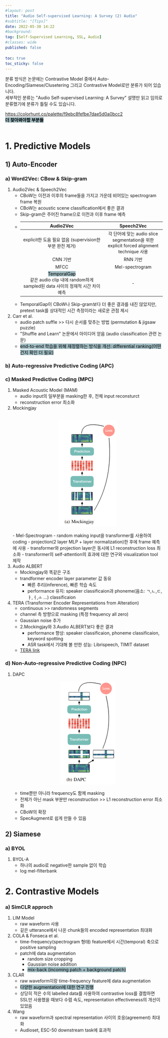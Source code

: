 ```yaml
---
#layout: post
title: "Audio Self-supervised Learning: A Survey (2) Audio"
#subtitle: "[Tips]"
date: 2022-05-30 14:22
#background: 
tag: [Self-Supervised Learning, SSL, Audio]
#classes: wide
published: false

toc: true
toc_sticky: false
---
```


분류 방식은 논문에는 Contrastive Model 중에서 Auto-Encoding/Siamese/Clusetering 그리고 Contrastive Model로만 분류가 되어 있습니다.  
세부적인 분류는 "Audio Self-supervised Learning: A Survey" 설명만 읽고 임의로 분류했기에 분류가 틀릴 수도 있습니다.

https://colorhunt.co/palette/f9ebc8fefbe7dae5d0a0bcc2  
<mark style='background-color: #A0BCC2'>**더 찾아봐야할 부분들**</mark>  
<br>

# 1. Predictive Models
## 1) Auto-Encoder
### **a) Word2Vec: CBow & Skip-gram**
1. Audio2Vec & Speech2Vec
    - CBoW는 이전과 이후의 frame들을 가지고 가운데 비어있는 spectrogram frame 복원
    - CBoW는 acoustic scene classification에서 좋은 결과
    - Skip-gram은 주어진 frame으로 이전과 이후 frame 예측
    - | **Audio2Vec** | **Speech2Vec** |
      | :---: | :---: |
      | explicit한 도움 필요 없음 (supervision한 부분 완전 제거) | 각 단어에 맞는 audio slice segmentation을 위한  <br/> explicit forced alignment technique 사용|
      | CNN 기반 | RNN 기반 |
      | MFCC | Mel-spectrogram |
      | <mark style='background-color: #A0BCC2'>TemporalGap</mark> <br/> 같은 audio clip 내에 random하게 sampled된 data 사이의 정재적 시간 차이 예측 | - |
    - TemporalGap이 CBoW나 Skip-gram보다 더 좋은 결과를 내진 않았지만, pretext task를 상대적인 시간 측정이라는 새로운 관점 제시
2. Carr et al.
    - audio patch suffle >> 다시 순서를 맞추는 방법 (permutation & jigsaw puzzle)
    - "Shuffle and Learn" 논문에서 아이디어 얻음 (audio classification 관련 논문)
    - <mark style='background-color: #A0BCC2'>end-to-end 학습을 위해 재정렬하는 방식을 개선: differential ranking(어떤 건지 확인 더 필요)<mark/>

### **b) Auto-regressive Predictive Coding (APC)**

### **c) Masked Predictive Coding (MPC)**
1. Masked Acoustic Model (MAM)
    - audio input의 일부분을 masking한 후, 전체 input reconsturct
    - reconstruction error 최소화   
2. Mockingjay  
    <br/>  
    <p align="center">
    <img src="../assets/images/Audio-Self-supervised-Learning-A-Survey-(2)/mockingjay.png">
    </p>
    - Mel-Spectrogram
    - random making input을 transformer를 사용하여 coding
    - projection(2 layer MLP + layer normalization)한 후에 frame 예측에 사용 
    - transformer와 projection layer은 동시에 L1 reconstruction loss 최소화
    - transformer의 self-attention의 효과에 대한 연구와 visualization tool 제작  
3. Audio ALBERT
    - Mockingjay와 똑같은 구조
    - trandformer encoder layer parameter 값 동유
        - 빠른 추리(inference), 빠른 학습 속도
        - performance 유지: speaker classificaion과 phoneme(음소: ㄱ,ㄴ,ㄷ,ㅏ,ㅓ,ㅗ ...) classificaion  
4. TERA (Transformer Encoder Representations from Alteration)
    - continuous >> randomness segments
    - channel 측 방향으로 masking (특정 frequency all zero)
    - Gaussian noise 추가
    - 2.Mockingjay와 3.Audio ALBERT보다 좋은 결과
        - performance 향상: speaker classificaion, phoneme classificaion, keyword spotting
        - ASR task에서 기대해 볼 만한 성능: Librispeech, TIMIT dataset
    - [TERA link](https://arxiv.org/pdf/2007.06028.pdf)  

### **d) Non-Auto-regressive Predictive Coding (NPC)**
1. DAPC
    <br/>  
    <p align="center">
    <img src="../assets/images/Audio-Self-supervised-Learning-A-Survey-(2)/DAPC.png">
    </p>  

    - time뿐만 아니라 frequency도 함께 masking
    - 전체가 아닌 mask 부분만 reconstruction >> L1 reconstruction error 최소화
    - CBoW의 확장
    - SpecAugment로 쉽게 만들 수 있음 


## 2) Siamese
### **a) BYOL**
1. BYOL-A
    - 하나의 audio로 negative한 sample 없이 학습
    - log mel-filterbank

# 2. Contrastive Models
### **a) SimCLR approch**
1. LIM Model
    - raw waveform 사용
    - 깉은 utterance에서 나온 chunk들의 encoded representation 최대화  
2. COLA & Fonseca et al. 
    - time-frequency(spectrogram 형태) feature에서 시간(temporal) 축으로 positive sampling
    - patch에 data augmentation 
        - random size cropping
        - Gaussian noise addition
        - <mark style='background-color: #A0BCC2'>mix-back (incoming patch + background patch)</mark>
3. CLAR
    - raw waveform이랑 time-frequency feature에 data augmentation 
    - <mark style='background-color: #A0BCC2'>다양한 augmentation에 대한 연구 진행</mark>
    - 상당히 적은 수의 labelled data를 사용하여 contrastive loss를 결합하면 SSL만 사용했을 때보다 수렴 속도, representation effectiveness의 개선이 있었음
4. Wang
    - raw waveform과 spectral representation 사이의 호응(agreement) 최대화
    - Audioset, ESC-50 downstream task에 효과적

